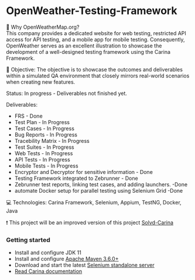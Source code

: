 # OpenWeather-Testing-Framework

 🤔 Why OpenWeatherMap.org? <br>
 This company provides a dedicated website for web testing, restricted API access for API testing, and a mobile app for mobile testing. Consequently, OpenWeather serves as an excellent illustration to showcase the development of a well-designed testing framework using the Carina Framework. 

:dart: Objective: The objective is to showcase the outcomes and deliverables within a simulated QA environment that closely mirrors real-world scenarios when creating new features.

Status: In progress - Deliverables not finished yet.

Deliverables: 
  * FRS - Done
  * Test Plan - In Progress
  * Test Cases - In Progress
  * Bug Reports  - In Progress
  * Tracebility Matrix - In Progress
  * Test Suites - In Progress
  * Web Tests - In Progress
  * API Tests - In Progress
  * Mobile Tests - In Progress
  * Encryptor and Decryptor for sensitive information - Done
  * Testing Framework integrated to Zebrunner - Done
  * Zebrunner test reports, linking test cases, and adding launchers. -Done
  * automate Docker setup for parallel testing using Selenium Grid -Done

:computer: Technologies: Carina Framework, Selenium, Appium, TestNG, Docker, Java

:heavy_exclamation_mark: This project will be an improved version of this project [Solvd-Carina](https://github.com/GKARLOZ/Solvd_Carina_Project)

### Getting started
* Install and configure JDK 11
* Install and configure [Apache Maven 3.6.0+](http://maven.apache.org/)
* Download and start the latest [Selenium standalone server](http://www.seleniumhq.org/download/)
* [Read Carina documentation](https://zebrunner.github.io/carina/)
